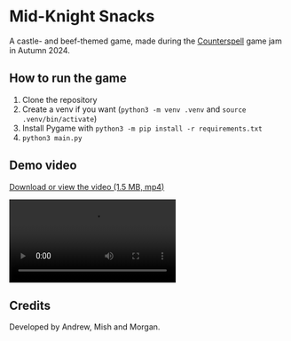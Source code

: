 # Mid-Knight Snacks

A castle- and beef-themed game, made during the [Counterspell](https://counterspell.hackclub.com/) game jam in Autumn 2024.

## How to run the game

1. Clone the repository
2. Create a venv if you want (`python3 -m venv .venv` and `source .venv/bin/activate`)
3. Install Pygame with `python3 -m pip install -r requirements.txt`
4. `python3 main.py`

## Demo video

[Download or view the video (1.5 MB, mp4)](./demos/Mid-Knight%20Snacks.mp4)

<video controls src="demos/Mid-Knight Snacks.mp4" title="Mid-Knight Snacks demo video"></video>

## Credits

Developed by Andrew, Mish and Morgan.
